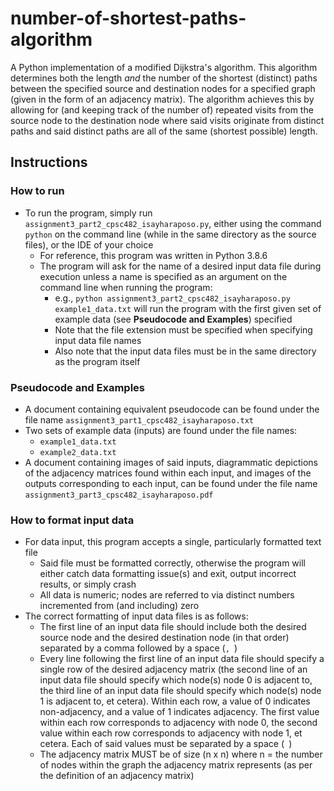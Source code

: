 # number-of-shortest-paths-algorithm
A Python implementation of a modified Dijkstra's algorithm. This algorithm determines both the length *and* the number of the shortest (distinct) paths between the specified source and destination nodes for a specified graph (given in the form of an adjacency matrix). The algorithm achieves this by allowing for (and keeping track of the number of) repeated visits from the source node to the destination node where said visits originate from distinct paths and said distinct paths are all of the same (shortest possible) length.

## Instructions
### How to run
- To run the program, simply run `assignment3_part2_cpsc482_isayharaposo.py`, either using the command `python` on the command line (while in the same directory as the source files), or the IDE of your choice
    - For reference, this program was written in Python 3.8.6
    - The program will ask for the name of a desired input data file during execution unless a name is specified as an argument on the command line when running the program:
        - e.g., `python assignment3_part2_cpsc482_isayharaposo.py example1_data.txt` will run the program with the first given set of example data (see **Pseudocode and Examples**) specified
        - Note that the file extension must be specified when specifying input data file names
        - Also note that the input data files must be in the same directory as the program itself
### Pseudocode and Examples
- A document containing equivalent pseudocode can be found under the file name `assignment3_part1_cpsc482_isayharaposo.txt`
- Two sets of example data (inputs) are found under the file names:
    - `example1_data.txt`
    - `example2_data.txt`
- A document containing images of said inputs, diagrammatic depictions of the adjacency matrices found within each input, and images of the outputs corresponding to each input, can be found under the file name `assignment3_part3_cpsc482_isayharaposo.pdf`
### How to format input data
- For data input, this program accepts a single, particularly formatted text file
    - Said file must be formatted correctly, otherwise the program will either catch data formatting issue(s) and exit,
    output incorrect results, or simply crash
    - All data is numeric; nodes are referred to via distinct numbers incremented from (and including) zero
- The correct formatting of input data files is as follows:
    - The first line of an input data file should include both the desired source node and the desired destination node (in that order) separated by a comma followed by a space (`, `)
    - Every line following the first line of an input data file should specify a single row of the desired adjacency matrix (the second line of an input data file should specify which node(s) node 0 is adjacent to, the third line of an input data file should specify which node(s) node 1 is adjacent to, et cetera). Within each row, a value of 0 indicates non-adjacency, and a value of 1 indicates adjacency. The first value within each row corresponds to adjacency with node 0, the second value within each row corresponds to adjacency with node 1, et cetera. Each of said values must be separated by a space (` `)
    - The adjacency matrix MUST be of size (n x n) where n = the number of nodes within the graph the adjacency matrix represents (as per the definition of an adjacency matrix)
